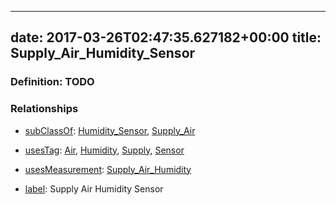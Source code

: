 
---
date: 2017-03-26T02:47:35.627182+00:00
title: Supply_Air_Humidity_Sensor
---
### Definition: TODO

### Relationships

* [subClassOf](http://www.w3.org/2000/01/rdf-schema#subClassOf): [Humidity_Sensor](https://brickschema.org/schema/1.0/Brick#Humidity_Sensor), [Supply_Air](https://brickschema.org/schema/1.0/Brick#Supply_Air)

* [usesTag](https://brickschema.org/schema/1.0/BrickFrame#usesTag): [Air](https://brickschema.org/schema/1.0/BrickTag#Air), [Humidity](https://brickschema.org/schema/1.0/BrickTag#Humidity), [Supply](https://brickschema.org/schema/1.0/BrickTag#Supply), [Sensor](https://brickschema.org/schema/1.0/BrickTag#Sensor)

* [usesMeasurement](https://brickschema.org/schema/1.0/BrickFrame#usesMeasurement): [Supply_Air_Humidity](https://brickschema.org/schema/1.0/Brick#Supply_Air_Humidity)

* [label](http://www.w3.org/2000/01/rdf-schema#label): Supply Air Humidity Sensor

